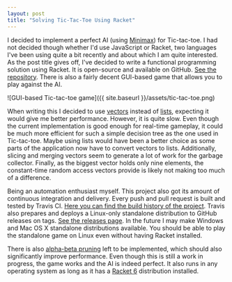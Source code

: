 ```yaml
---
layout: post
title: "Solving Tic-Tac-Toe Using Racket"
---
```


I decided to implement a perfect AI (using
[Minimax](https://en.wikipedia.org/wiki/Minimax)) for 
Tic-tac-toe. I had not decided though whether I'd use JavaScript or Racket,
two languages I've been using quite a bit recently and about which I am quite
interested. As the post title gives off, I've decided to write a functional
programming solution using Racket. It is open-source and available on GitHub.
[See the repository](https://github.com/mafagafogigante/tic-tac-toe). There is
also a fairly decent GUI-based game that allows you to play against the AI.

![GUI-based Tic-tac-toe game]({{ site.baseurl }}/assets/tic-tac-toe.png)

When writing this I decided to use
[vectors](https://docs.racket-lang.org/reference/vectors.html) instead of
[lists](https://docs.racket-lang.org/reference/pairs.html), expecting it would
give me better performance. However, it is quite slow. Even though the current
implementation is good enough for real-time gameplay, it could be much more
efficient for such a simple decision tree as the one used in Tic-tac-toe. Maybe
using lists would have been a better choice as some parts of the application now
have to convert vectors to lists. Additionally, slicing and merging vectors seem
to generate a lot of work for the garbage collector. Finally, as the biggest
vector holds only nine elements, the constant-time random access vectors provide
is likely not making too much of a difference.

Being an automation enthusiast myself. This project also got its amount of
continuous integration and delivery. Every push and pull request is built and
tested by Travis CI. [Here you can find the build history of the
project](https://travis-ci.org/mafagafogigante/tic-tac-toe). Travis also
prepares and deploys a Linux-only standalone distribution to GitHub releases on
tags. [See the releases
page](https://github.com/mafagafogigante/tic-tac-toe/releases). In the future I
may make Windows and Mac OS X standalone distributions available. You should be
able to play the standalone game on Linux even without having Racket installed.

There is also [alpha-beta
pruning](https://en.wikipedia.org/wiki/Alpha%E2%80%93beta_pruning) left to be
implemented, which should also significantly improve performance. Even though
this is still a work in progress, the game works and the AI is indeed perfect.
It also runs in any operating system as long as it has a [Racket
6](https://racket-lang.org/) distribution installed.
